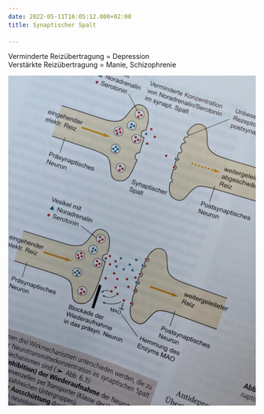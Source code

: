 ```yaml
---
date: 2022-05-11T16:05:12.000+02:00
title: Synaptischer Spalt

---
```

Verminderte Reizübertragung = Depression  
Verstärkte Reizübertragung = Manie, Schizophrenie

![](/uploads/synaptischer-spalt.jpg)